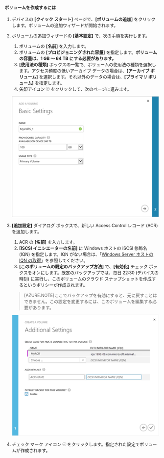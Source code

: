 
#### ボリュームを作成するには

1. デバイスの **[クイック スタート]** ページで、**[ボリュームの追加]** をクリックします。ボリュームの追加ウィザードが開始されます。

2. ボリュームの追加ウィザードの **[基本設定]** で、次の手順を実行します。
   1. ボリュームの **[名前]** を入力します。
   2. ボリュームの **[プロビジョニングされた容量]** を指定します。**ボリュームの容量は、1 GB ～ 64 TB にする必要があります。**
   3. **[使用法の種類]** ボックスの一覧で、ボリュームの使用法の種類を選択します。アクセス頻度の低いアーカイブ データの場合は、**[アーカイブ ボリューム]** を選択します。それ以外のデータの場合は、**[プライマリ ボリューム]** を指定します。
   4. 矢印アイコン ![矢印アイコン](./media/storsimple-create-volume/HCS_ArrowIcon-include.png) をクリックして、次のページに進みます。

     ![ボリュームの追加](./media/storsimple-create-volume/HCS_AddVolume1M-include.png)

3. **[追加設定]** ダイアログ ボックスで、新しい Access Control レコード (ACR) を追加します。
   1. ACR の **[名前]** を入力します。
   2. **[ISCSI イニシエーターの名前]** に Windows ホストの iSCSI 修飾名 (IQN) を指定します。IQN がない場合は、「[Windows Server ホストの IQN の取得](#get-the-iqn-of-a-windows-server-host)」を参照してください。
   3. **[このボリュームの既定のバックアップ方法]** で、**[有効化]** チェック ボックスをオンにします。既定のバックアップでは、毎日 22:30 (デバイスの時刻) に実行し、このボリュームのクラウド スナップショットを作成するというポリシーが作成されます。

     >[AZURE.NOTE]ここでバックアップを有効にすると、元に戻すことはできません。この設定を変更するには、このボリュームを編集する必要があります。

     ![ボリュームの追加](./media/storsimple-create-volume/HCs_AddVolume2M-include.png)

4. チェック マーク アイコン ![チェック マーク アイコン](./media/storsimple-create-volume/HCS_CheckIcon-include.png) をクリックします。指定された設定でボリュームが作成されます。

<!---HONumber=62-->